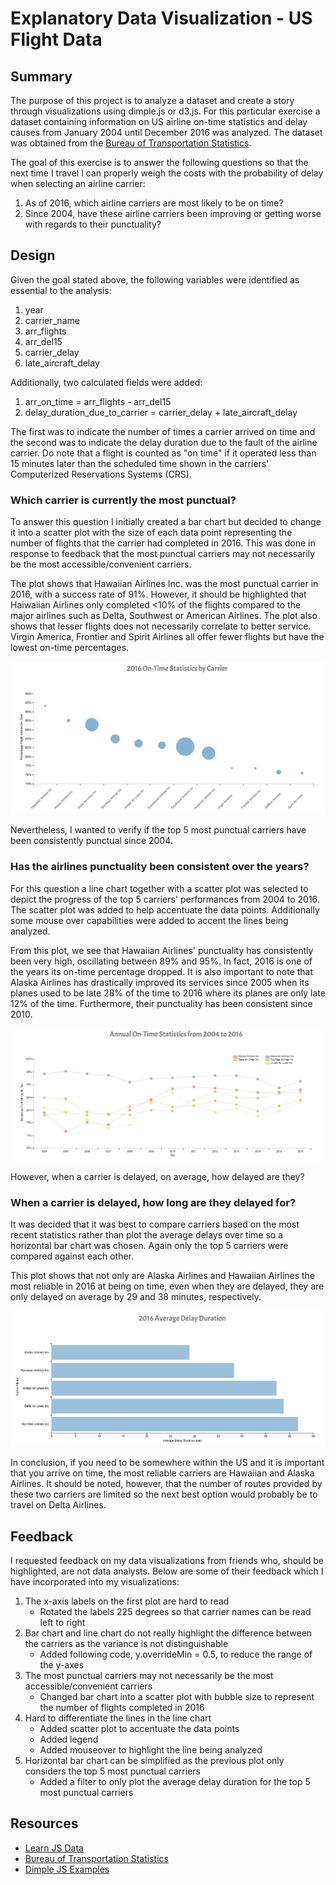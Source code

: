 # Explanatory Data Visualization - US Flight Data

## Summary

The purpose of this project is to analyze a dataset and create a story through visualizations using dimple.js or d3.js. 
For this particular exercise a dataset containing information on US airline on-time statistics and delay causes from 
January 2004 until December 2016 was analyzed. The dataset was obtained from the 
[Bureau of Transportation Statistics](https://www.transtats.bts.gov/OT_Delay/OT_DelayCause1.asp?pn=1).

The goal of this exercise is to answer the following questions so that the next time I travel I can properly weigh the 
costs with the probability of delay when selecting an airline carrier:
1. As of 2016, which airline carriers are most likely to be on time?
2. Since 2004, have these airline carriers been improving or getting worse with regards to their punctuality?

## Design

Given the goal stated above, the following variables were identified as essential to the analysis:

1. year
2. carrier_name
3. arr_flights
4. arr_del15
5. carrier_delay
6. late_aircraft_delay

Additionally, two calculated fields were added: 
1. arr_on_time = arr_flights - arr_del15
2. delay_duration_due_to_carrier = carrier_delay + late_aircraft_delay

The first was to indicate the number of times a carrier arrived on time and the second was to indicate the delay 
duration due to the fault of the airline carrier. Do note that a flight is counted as "on time" if it operated 
less than 15 minutes later than the scheduled time shown in the carriers' Computerized Reservations Systems (CRS).

### Which carrier is currently the most punctual?

To answer this question I initially created a bar chart but decided to change it into a scatter plot with the size of each data 
point representing the number of flights that the carrier had completed in 2016. This was done in response to feedback that the
most punctual carriers may not necessarily be the most accessible/convenient carriers.

The plot shows that Hawaiian Airlines Inc. was the most punctual carrier in 2016, with a success rate of 91%. However, 
it should be highlighted that Haiwaiian Airlines only completed <10% of the flights compared to the major airlines such as 
Delta, Southwest or American Airlines. The plot also shows that lesser flights does not necessarily correlate to better service. 
Virgin America, Frontier and Spirit Airlines all offer fewer flights but have the lowest on-time percentages.

![2016 On-Time Statistics](img/2016_ontime.png)

Nevertheless, I wanted to verify if the top 5 most punctual carriers have been consistently punctual since 2004.

### Has the airlines punctuality been consistent over the years?

For this question a line chart together with a scatter plot was selected to depict the progress of the top 5 carriers' 
performances from 2004 to 2016. The scatter plot was added to help accentuate the data points. Additionally some mouse 
over capabilities were added to accent the lines being analyzed.

From this plot, we see that Hawaiian Airlines' punctuality has consistently been very high, oscillating between 89% and 95%.
In fact, 2016 is one of the years its on-time percentage dropped. It is also important to note that Alaska Airlines has 
drastically improved its services since 2005 when its planes used to be late 28% of the time to 2016 where its planes are 
only late 12% of the time. Furthermore, their punctuality has been consistent since 2010. 

![Annual On-Time Statistics](img/20042016_ontime_trend.png)

However, when a carrier is delayed, on average, how delayed are they?

### When a carrier is delayed, how long are they delayed for?

It was decided that it was best to compare carriers based on the most recent statistics rather than plot the average delays
over time so a horizontal bar chart was chosen. Again only the top 5 carriers were compared against each other.

This plot shows that not only are Alaska Airlines and Hawaiian Airlines the most reliable in 2016 at being on time, even when
they are delayed, they are only delayed on average by 29 and 38 minutes, respectively.

![2016 Average Delay Duration](img/2016_delay_duration.png)

In conclusion, if you need to be somewhere within the US and it is important that you arrive on time, the most reliable carriers
are Hawaiian and Alaska Airlines. It should be noted, however, that the number of routes provided by these two carriers
are limited so the next best option would probably be to travel on Delta Airlines. 

## Feedback
I requested feedback on my data visualizations from friends who, should be highlighted, are not data analysts. Below are some of
their feedback which I have incorporated into my visualizations:

1. The x-axis labels on the first plot are hard to read 
	* Rotated the labels 225 degrees so that carrier names can be read left to right
2. Bar chart and line chart do not really highlight the difference between the carriers as the variance is not distinguishable
	* Added following code, y.overrideMin = 0.5, to reduce the range of the y-axes
3. The most punctual carriers may not necessarily be the most accessible/convenient carriers
	* Changed bar chart into a scatter plot with bubble size to represent the number of flights completed in 2016
4. Hard to differentiate the lines in the line chart
	* Added scatter plot to accentuate the data points
	* Added legend
	* Added mouseover to highlight the line being analyzed
5. Horizontal bar chart can be simplified as the previous plot only considers the top 5 most punctual carriers
	* Added a filter to only plot the average delay duration for the top 5 most punctual carriers

## Resources

* [Learn JS Data](learnjsdata.com/group_data.html)
* [Bureau of Transportation Statistics](https://www.transtats.bts.gov/OT_Delay/OT_DelayCause1.asp)
* [Dimple JS Examples](http://dimplejs.org/examples_index.html)